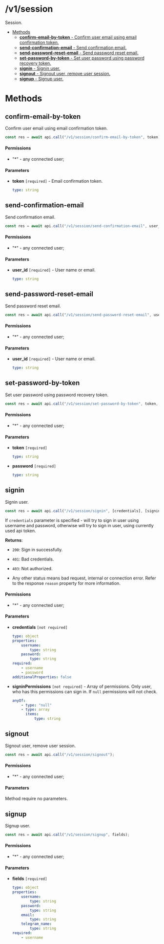 # /v1/session

Session.

-   [Methods](#methods)
    -   [**confirm-email-by-token** - Confirm user email using email confirmation token.](#confirm-email-by-token)
    -   [**send-confirmation-email** - Send confirmation email.](#send-confirmation-email)
    -   [**send-password-reset-email** - Send password reset email.](#/v1/session/send-password-reset-email)
    -   [**set-password-by-token** - Set user password using password recovery token.](#/v1/session/set-password-by-token)
    -   [**signin** - Signin user.](#/v1/session/signin)
    -   [**signout** - Signout user, remove user session.](#/v1/session/signout)
    -   [**signup** - Signup user.](#/v1/session/signup)

<a id="methods"></a>

# Methods

<a id="/v1/session/confirm-email-by-token"></a>

## confirm-email-by-token

Confirm user email using email confirmation token.

```js
const res = await api.call("/v1/session/confirm-email-by-token", token);
```

#### Permissions

-   "\*" - any connected user;

#### Parameters

-   **token** `[required]` - Email confirmation token.

    ```yaml
    type: string
    ```

<a id="/v1/session/send-confirmation-email"></a>

## send-confirmation-email

Send confirmation email.

```js
const res = await api.call("/v1/session/send-confirmation-email", user_id);
```

#### Permissions

-   "\*" - any connected user;

#### Parameters

-   **user_id** `[required]` - User name or email.

    ```yaml
    type: string
    ```

<a id="/v1/session/send-password-reset-email"></a>

## send-password-reset-email

Send password reset email.

```js
const res = await api.call("/v1/session/send-password-reset-email", user_id);
```

#### Permissions

-   "\*" - any connected user;

#### Parameters

-   **user_id** `[required]` - User name or email.

    ```yaml
    type: string
    ```

<a id="/v1/session/set-password-by-token"></a>

## set-password-by-token

Set user password using password recovery token.

```js
const res = await api.call("/v1/session/set-password-by-token", token, password);
```

#### Permissions

-   "\*" - any connected user;

#### Parameters

-   **token** `[required]`

    ```yaml
    type: string
    ```

-   **password** `[required]`

    ```yaml
    type: string
    ```

<a id="/v1/session/signin"></a>

## signin

Signin user.

```js
const res = await api.call("/v1/session/signin", [credentials], [signinPermissions]);
```

If `credentials` parameter is specified - will try to sign in user using username and password, otherwise will try to sign in user, using currently used api token.

**Returns**:

-   `200`: Sign in successfully.

-   `401`: Bad credentials.

-   `403`: Not authorized.

-   Any other status means bad request, internal or connection error. Refer to the response `reason` property for more information.

#### Permissions

-   "\*" - any connected user;

#### Parameters

-   **credentials** `[not required]`

    ```yaml
    type: object
    properties:
        username:
            type: string
        password:
            type: string
    required:
        - username
        - password
    additionalProperties: false
    ```

-   **signinPermissions** `[not required]` - Array of permissions. Only user, who has this permissions can sign in. If `null` permissions will not check.

    ```yaml
    anyOf:
        - type: "null"
        - type: array
          items:
              type: string
    ```

<a id="/v1/session/signout"></a>

## signout

Signout user, remove user session.

```js
const res = await api.call("/v1/session/signout");
```

#### Permissions

-   "\*" - any connected user;

#### Parameters

Method require no parameters.

<a id="/v1/session/signup"></a>

## signup

Signup user.

```js
const res = await api.call("/v1/session/signup", fields);
```

#### Permissions

-   "\*" - any connected user;

#### Parameters

-   **fields** `[required]`

    ```yaml
    type: object
    properties:
        username:
            type: string
        password:
            type: string
        email:
            type: string
        telegram_name:
            type: string
    required:
        - username
    ```
